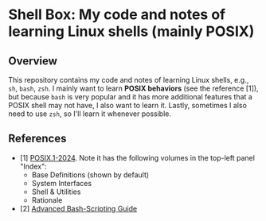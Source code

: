 # Shell Box: My code and notes of learning Linux shells (mainly POSIX)

## Overview

This repository contains my code and notes of learning Linux shells, e.g., `sh`, `bash`, `zsh`. I mainly want to learn **POSIX behaviors** (see the reference [1]), but because `bash` is very popular and it has more additional features that a POSIX shell may not have, I also want to learn it. Lastly, sometimes I also need to use `zsh`, so I'll learn it whenever possible.

## References

- [1] [POSIX.1-2024](https://pubs.opengroup.org/onlinepubs/9799919799/). Note it has the following volumes in the top-left panel "Index":
  - Base Definitions (shown by default)
  - System Interfaces
  - Shell & Utilities
  - Rationale
- [2] [Advanced Bash-Scripting Guide](https://tldp.org/LDP/abs/html/index.html)

